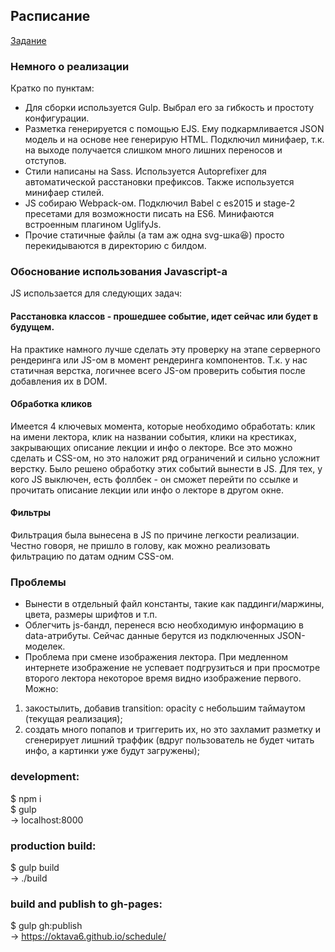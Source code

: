 ## Расписание
[Задание](https://academy.yandex.ru/events/frontend/shri_msk-2017/)

### Немного о реализации
Кратко по пунктам:
* Для сборки используется Gulp. Выбрал его за гибкость и простоту конфигурации. 
* Разметка генерируется с помощью EJS. Ему подкармливается JSON модель и на основе нее генерирую HTML. Подключил минифаер, т.к. на выходе получается слишком много лишних переносов и отступов.
* Стили написаны на Sass. Используется Autoprefixer для автоматической расстановки префиксов. Также используется минифаер стилей.
* JS собираю Webpack-ом. Подключил Babel с es2015 и stage-2 пресетами для возможности писать на ES6. Минифаются встроенным плагином UglifyJs.
* Прочие статичные файлы (а там аж одна svg-шка😆) просто перекидываются в директорию с билдом.

### Обоснование использования Javascript-а
JS использается для следующих задач:
#### Расстановка классов - прошедшее событие, идет сейчас или будет в будущем.
На практике намного лучше сделать эту проверку на этапе серверного рендеринга или JS-ом в момент рендеринга компонентов. Т.к. у нас статичная верстка, логичнее всего JS-ом проверить события после добавления их в DOM.
#### Обработка кликов
Имеется 4 ключевых момента, которые необходимо обработать: клик на имени лектора, клик на названии события, клики на крестиках, закрывающих описание лекции и инфо о лекторе. Все это можно сделать и CSS-ом, но это наложит ряд ограничений и сильно усложнит верстку. Было решено обработку этих событий вынести в JS. Для тех, у кого JS выключен, есть фоллбек - он сможет перейти по ссылке и прочитать описание лекции или инфо о лекторе в другом окне.
#### Фильтры
Фильтрация была вынесена в JS по причине легкости реализации. Честно говоря, не пришло в голову, как можно реализовать фильтрацию по датам одним CSS-ом.

### Проблемы
* Вынести в отдельный файл константы, такие как паддинги/маржины, цвета, размеры шрифтов и т.п.
* Облегчить js-бандл, перенеся всю необходимую информацию в data-атрибуты. Сейчас данные берутся из подключенных JSON-моделек.
* Проблема при смене изображения лектора. При медленном интернете изображение не успевает подгрузиться и при просмотре второго лектора некоторое время видно изображение первого. Можно:  
1. закостылить, добавив transition: opacity с небольшим таймаутом (текущая реализация);  
2. создать много попапов и триггерить их, но это захламит разметку и сгенерирует лишний траффик (вдруг пользователь не будет читать инфо, а картинки уже будут загружены);

### development:
$ npm i  
$ gulp  
-> localhost:8000

### production build:
$ gulp build  
-> ./build

### build and publish to gh-pages:
$ gulp gh:publish  
-> https://oktava6.github.io/schedule/
